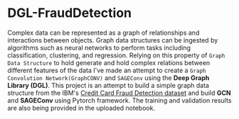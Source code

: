 # DGL-FraudDetection
Complex data can be represented as a graph of relationships and interactions between objects. Graph data structures can be ingested by algorithms such as neural networks to perform tasks including classification, clustering, and regression. 
Relying on this property of `Graph Data Structure` to hold generate and hold complex relations between different features of the data I've made an attempt to create a `Graph Convolution Network(GraphCONV)` and `SAGEConv` using the **Deep Graph Library (DGL)**.
This project is an attempt to build a simple graph data structure from the IBM's [Credit Card Fraud Detection dataset]() and build **GCN** and **SAGEConv** using Pytorch framework.
The training and validation results are also being provided in the uploaded notebook.
